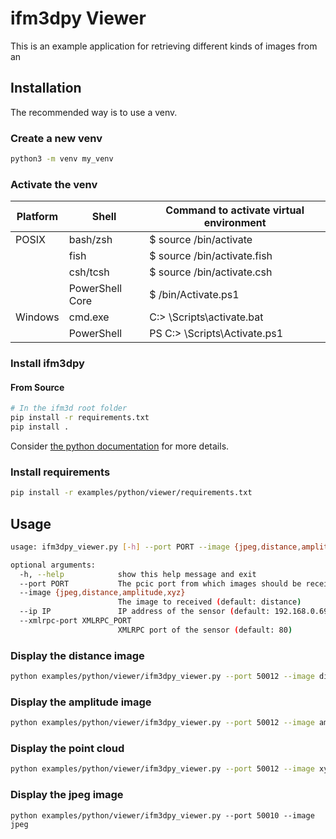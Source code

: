 # ifm3dpy Viewer

This is an example application for retrieving different kinds of images from an 

## Installation ## 

The recommended way is to use a venv. 

### Create a new venv

```sh
python3 -m venv my_venv
```

### Activate the venv

| Platform | Shell           | Command to activate virtual environment |
| -------- | --------------- | --------------------------------------- |
| POSIX    | bash/zsh        | $ source <venv>/bin/activate            |
|          | fish            | $ source <venv>/bin/activate.fish       |
|          | csh/tcsh        | $ source <venv>/bin/activate.csh        |
|          | PowerShell Core | $ <venv>/bin/Activate.ps1               |
| Windows  | cmd.exe         | C:\> <venv>\Scripts\activate.bat        |
|          | PowerShell      | PS C:\> <venv>\Scripts\Activate.ps1     |

### Install ifm3dpy
#### From Source
```sh
# In the ifm3d root folder
pip install -r requirements.txt
pip install .
```
Consider [the python documentation](../../../doc/python.md) for more details.

### Install requirements
```sh
pip install -r examples/python/viewer/requirements.txt
```

## Usage
```sh
usage: ifm3dpy_viewer.py [-h] --port PORT --image {jpeg,distance,amplitude,xyz} [--ip IP] [--xmlrpc-port XMLRPC_PORT]

optional arguments:
  -h, --help            show this help message and exit
  --port PORT           The pcic port from which images should be received
  --image {jpeg,distance,amplitude,xyz}
                        The image to received (default: distance)
  --ip IP               IP address of the sensor (default: 192.168.0.69)
  --xmlrpc-port XMLRPC_PORT
                        XMLRPC port of the sensor (default: 80)
```

### Display the distance image
```sh
python examples/python/viewer/ifm3dpy_viewer.py --port 50012 --image distance
```

### Display the amplitude image
```sh
python examples/python/viewer/ifm3dpy_viewer.py --port 50012 --image amplitude
```

### Display the point cloud
```sh
python examples/python/viewer/ifm3dpy_viewer.py --port 50012 --image xyz
```

### Display the jpeg image
```
python examples/python/viewer/ifm3dpy_viewer.py --port 50010 --image jpeg
```
